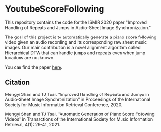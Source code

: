 # YoutubeScoreFollowing

This repository contains the code for the ISMIR 2020 paper "Improved Handling of Repeats and Jumps in Audio-Sheet Image Synchronization."

The goal of this project is to automatically generate a piano score following video given an audio recording and its corresponding raw sheet music images.  Our main contribution is a novel alignment algorithm called Hierarchical DTW that can handle jumps and repeats even when jump locations are not known.

You can find the paper [here](http://pages.hmc.edu/ttsai/assets/YoutubeScoreFollowing_ismir2020.pdf).

## Citation

Mengyi Shan and TJ Tsai. "Improved Handling of Repeats and Jumps in Audio-Sheet Image Synchronization" in Proceedings of the International Society for Music Information Retrieval Conference, 2020.

Mengyi Shan and TJ Tsai. "Automatic Generation of Piano Score Following Videos" in Transactions of the International Society for Music Information Retrieval, 4(1): 29-41, 2021.
